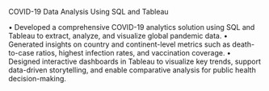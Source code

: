 COVID-19 Data Analysis Using SQL and Tableau 

• Developed a comprehensive COVID-19 analytics solution using SQL and Tableau to extract, analyze, and visualize global pandemic data.
• Generated insights on country and continent-level metrics such as death-to-case ratios, highest infection rates, and vaccination coverage.
• Designed interactive dashboards in Tableau to visualize key trends, support data-driven storytelling, and enable comparative analysis for public health decision-making.
